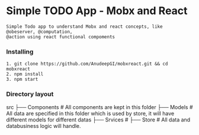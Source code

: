 # Simple TODO App - Mobx and React 

    Simple Todo app to understand Mobx and react concepts, like @obeserver, @computation,
    @action using react functional compoments

### Installing
    
    1. git clone https://github.com/AnudeepGI/mobxreact.git && cd mobxreact
    2. npm install
    3. npm start

### Directory layout

  src
    ├── Components            # All components are kept in this folder 
    ├── Models                # All data are specified in this folder which is used by store, it will have different models for different datas
    ├── Srvices               # 
    ├── Store                 # All data and databusiness logic will handle. 
  